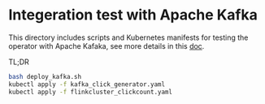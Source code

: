 # Integeration test with Apache Kafka

This directory includes scripts and Kubernetes manifests for testing the operator with Apache Kafaka, see more details
in this [doc](../../docs/streaming_test_env_setup.md).

TL;DR

```bash
bash deploy_kafka.sh
kubectl apply -f kafka_click_generator.yaml
kubectl apply -f flinkcluster_clickcount.yaml
```
